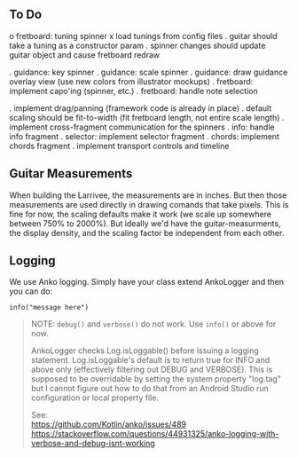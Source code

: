To Do
-----

o fretboard: tuning spinner
  x load tunings from config files
  . guitar should take a tuning as a constructor param
  . spinner changes should update guitar object and cause fretboard redraw

. guidance: key spinner
. guidance: scale spinner
. guidance: draw guidance overlay view (use new colors from illustrator mockups)
. fretboard: implement capo'ing (spinner, etc.)
. fretboard: handle note selection

. implement drag/panning (framework code is already in place)
. default scaling should be fit-to-width (fit fretboard length, not entire scale length)
. implement cross-fragment communication for the spinners
. info: handle info fragment
. selector: implement selector fragment
. chords: implement chords fragment
. implement transport controls and timeline


Guitar Measurements
-------------------
When building the Larrivee, the measurements are in inches.  But then those measurements are used
directly in drawing comands that take pixels.  This is fine for now, the scaling defaults make
it work (we scale up somewhere between 750% to 2000%).  But ideally we'd have the guitar-measurments,
the display density, and the scaling factor be independent from each other.  

Logging
-------
We use Anko logging.  Simply have your class extend AnkoLogger and then you can do:

```
info("message here")
```

> NOTE: `debug()` and `verbose()` do not work. Use `info()` or above for now.
>
> AnkoLogger checks Log.isLoggable() before issuing a logging statement.  Log.isLoggable's default
> is to return true for INFO and above only (effectively filtering out DEBUG and VERBOSE).  This is
> supposed to be overridable by setting the system property "log.tag" but I cannot figure out how to
> do that from an Android Studio run configuration or local property file.
>
> See:  
>   https://github.com/Kotlin/anko/issues/489  
>   https://stackoverflow.com/questions/44931325/anko-logging-with-verbose-and-debug-isnt-working
